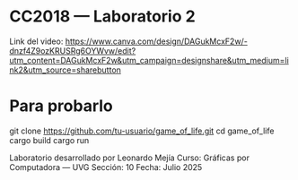#  CC2018 — Laboratorio 2 

Link del video: https://www.canva.com/design/DAGukMcxF2w/-dnzf4Z9ozKRUSRg6OYWvw/edit?utm_content=DAGukMcxF2w&utm_campaign=designshare&utm_medium=link2&utm_source=sharebutton 

# Para probarlo

git clone https://github.com/tu-usuario/game_of_life.git
cd game_of_life
cargo build
cargo run

Laboratorio desarrollado por Leonardo Mejía 
Curso: Gráficas por Computadora — UVG
Sección: 10
Fecha: Julio 2025